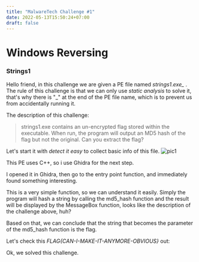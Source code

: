 ```yaml
---
title: "MalwareTech Challenge #1"
date: 2022-05-13T15:50:24+07:00
draft: false
---
```


# Windows Reversing
### Strings1
Hello friend, in this challenge we are given a PE file named *strings1.exe_* .
The rule of this challenge is that we can only use *static analysis* to solve it, that's why there is "_" at the end of the PE file name, which is to prevent us from accidentally running it.

The description of this challenge:
> strings1.exe contains an un-encrypted flag stored within the executable. When run, the program will output an MD5 hash of the flag but not the original. Can you extract the flag?

Let's start it with *detect it easy* to collect basic info of this file.
![pic1](a.png)

This PE uses C++, so i use Ghidra for the next step.

I opened it in Ghidra, then go to the entry point function, and immediately found something interesting.


This is a very simple function, so we can understand it easily. Simply the program will hash a string by calling the md5_hash function and the result will be displayed by the MessageBox function, looks like the description of the challenge above, huh?

Based on that, we can conclude that the string that becomes the parameter of the md5_hash function is the flag.


Let's check this *FLAG{CAN-I-MAKE-IT-ANYMORE-OBVIOUS}* out:


Ok, we solved this challenge.
